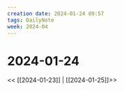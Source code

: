 ```yaml
---
creation date: 2024-01-24 09:57
tags: DailyNote
week: 2024-04
---
```


# 2024-01-24

<< [[2024-01-23]] | [[2024-01-25]]>>


